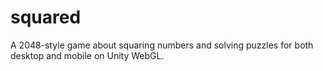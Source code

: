 # squared
A 2048-style game about squaring numbers and solving puzzles for both desktop and mobile on Unity WebGL.
